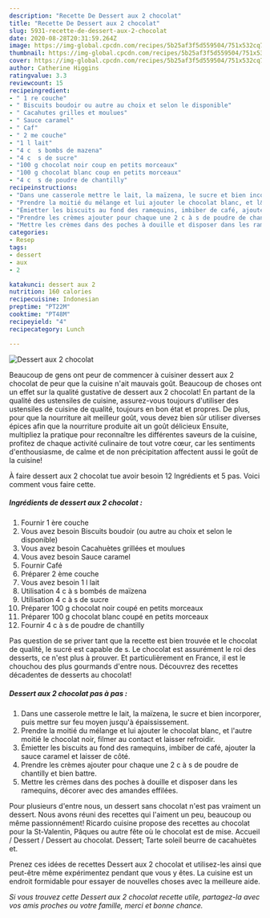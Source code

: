 ```yaml
---
description: "Recette De Dessert aux 2 chocolat"
title: "Recette De Dessert aux 2 chocolat"
slug: 5931-recette-de-dessert-aux-2-chocolat
date: 2020-08-28T20:31:59.264Z
image: https://img-global.cpcdn.com/recipes/5b25af3f5d559504/751x532cq70/dessert-aux-2-chocolat-photo-principale-de-la-recette.jpg
thumbnail: https://img-global.cpcdn.com/recipes/5b25af3f5d559504/751x532cq70/dessert-aux-2-chocolat-photo-principale-de-la-recette.jpg
cover: https://img-global.cpcdn.com/recipes/5b25af3f5d559504/751x532cq70/dessert-aux-2-chocolat-photo-principale-de-la-recette.jpg
author: Catherine Higgins
ratingvalue: 3.3
reviewcount: 15
recipeingredient:
- " 1 re couche"
- " Biscuits boudoir ou autre au choix et selon le disponible"
- " Cacahutes grilles et moulues"
- " Sauce caramel"
- " Caf"
- " 2 me couche"
- "1 l lait"
- "4 c  s bombs de mazena"
- "4 c  s de sucre"
- "100 g chocolat noir coup en petits morceaux"
- "100 g chocolat blanc coup en petits morceaux"
- "4 c  s de poudre de chantilly"
recipeinstructions:
- "Dans une casserole mettre le lait, la maïzena, le sucre et bien incorporer, puis mettre sur feu moyen jusqu&#39;à épaississement."
- "Prendre la moitié du mélange et lui ajouter le chocolat blanc, et l&#39;autre moitié le chocolat noir, filmer au contact et laisser refroidir."
- "Émietter les biscuits au fond des ramequins, imbiber de café, ajouter la sauce caramel et laisser de côté."
- "Prendre les crèmes ajouter pour chaque une 2 c à s de poudre de chantilly et bien battre."
- "Mettre les crèmes dans des poches à douille et disposer dans les ramequins, décorer avec des amandes effilées."
categories:
- Resep
tags:
- dessert
- aux
- 2

katakunci: dessert aux 2 
nutrition: 160 calories
recipecuisine: Indonesian
preptime: "PT22M"
cooktime: "PT48M"
recipeyield: "4"
recipecategory: Lunch

---
```



![Dessert aux 2 chocolat](https://img-global.cpcdn.com/recipes/5b25af3f5d559504/751x532cq70/dessert-aux-2-chocolat-photo-principale-de-la-recette.jpg)

Beaucoup de gens ont peur de commencer à cuisiner dessert aux 2 chocolat de peur que la cuisine n'ait mauvais goût. Beaucoup de choses ont un effet sur la qualité gustative de dessert aux 2 chocolat! En partant de la qualité des ustensiles de cuisine, assurez-vous toujours d'utiliser des ustensiles de cuisine de qualité, toujours en bon état et propres. De plus, pour que la nourriture ait meilleur goût, vous devez bien sûr utiliser diverses épices afin que la nourriture produite ait un goût délicieux Ensuite, multipliez la pratique pour reconnaître les différentes saveurs de la cuisine, profitez de chaque activité culinaire de tout votre cœur, car les sentiments d'enthousiasme, de calme et de non précipitation affectent aussi le goût de la cuisine!

<!--inarticleads1-->

À faire dessert aux 2 chocolat tue avoir besoin 12 Ingrédients et 5 pas. Voici comment vous faire cette.

##### Ingrédients de dessert aux 2 chocolat :

1. Fournir  1 ère couche
1. Vous avez besoin  Biscuits boudoir (ou autre au choix et selon le disponible)
1. Vous avez besoin  Cacahuètes grillées et moulues
1. Vous avez besoin  Sauce caramel
1. Fournir  Café
1. Préparer  2 ème couche
1. Vous avez besoin 1 l lait
1. Utilisation 4 c à s bombés de maïzena
1. Utilisation 4 c à s de sucre
1. Préparer 100 g chocolat noir coupé en petits morceaux
1. Préparer 100 g chocolat blanc coupé en petits morceaux
1. Fournir 4 c à s de poudre de chantilly


Pas question de se priver tant que la recette est bien trouvée et le chocolat de qualité, le sucré est capable de s. Le chocolat est assurément le roi des desserts, ce n&#39;est plus à prouver. Et particulièrement en France, il est le chouchou des plus gourmands d&#39;entre nous. Découvrez des recettes décadentes de desserts au chocolat! 

<!--inarticleads2-->

##### Dessert aux 2 chocolat pas à pas :

1. Dans une casserole mettre le lait, la maïzena, le sucre et bien incorporer, puis mettre sur feu moyen jusqu&#39;à épaississement.
1. Prendre la moitié du mélange et lui ajouter le chocolat blanc, et l&#39;autre moitié le chocolat noir, filmer au contact et laisser refroidir.
1. Émietter les biscuits au fond des ramequins, imbiber de café, ajouter la sauce caramel et laisser de côté.
1. Prendre les crèmes ajouter pour chaque une 2 c à s de poudre de chantilly et bien battre.
1. Mettre les crèmes dans des poches à douille et disposer dans les ramequins, décorer avec des amandes effilées.


Pour plusieurs d&#39;entre nous, un dessert sans chocolat n&#39;est pas vraiment un dessert. Nous avons réuni des recettes qui l&#39;aiment un peu, beaucoup ou même passionnément! Ricardo cuisine propose des recettes au chocolat pour la St-Valentin, Pâques ou autre fête où le chocolat est de mise. Accueil / Dessert / Dessert au chocolat. Dessert; Tarte soleil beurre de cacahuètes et. 

<!--inarticleads1-->

<p>
Prenez ces idées de recettes Dessert aux 2 chocolat et utilisez-les ainsi que peut-être même expérimentez pendant que vous y êtes. La cuisine est un endroit formidable pour essayer de nouvelles choses avec la meilleure aide.
</p>

<p>
<i>Si vous trouvez cette Dessert aux 2 chocolat recette utile, partagez-la avec vos amis proches ou votre famille, merci et bonne chance.</i>
</p>
